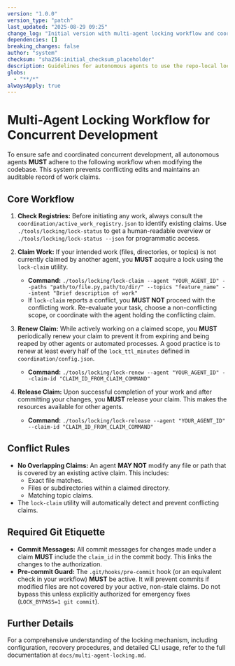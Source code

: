 ```yaml
---
version: "1.0.0"
version_type: "patch"
last_updated: "2025-08-29 09:25"
change_log: "Initial version with multi-agent locking workflow and coordination guidelines"
dependencies: []
breaking_changes: false
author: "system"
checksum: "sha256:initial_checksum_placeholder"
description: Guidelines for autonomous agents to use the repo-local locking mechanism for concurrent work.
globs:
  - "**/*"
alwaysApply: true
---
```


# Multi-Agent Locking Workflow for Concurrent Development

To ensure safe and coordinated concurrent development, all autonomous agents **MUST** adhere to the following workflow when modifying the codebase. This system prevents conflicting edits and maintains an auditable record of work claims.

## Core Workflow

1.  **Check Registries:** Before initiating any work, always consult the `coordination/active_work_registry.json` to identify existing claims. Use `./tools/locking/lock-status` to get a human-readable overview or `./tools/locking/lock-status --json` for programmatic access.

2.  **Claim Work:** If your intended work (files, directories, or topics) is not currently claimed by another agent, you **MUST** acquire a lock using the `lock-claim` utility.
    *   **Command:** `./tools/locking/lock-claim --agent "YOUR_AGENT_ID" --paths "path/to/file.py,path/to/dir/" --topics "feature_name" --intent "Brief description of work"`
    *   If `lock-claim` reports a conflict, you **MUST NOT** proceed with the conflicting work. Re-evaluate your task, choose a non-conflicting scope, or coordinate with the agent holding the conflicting claim.

3.  **Renew Claim:** While actively working on a claimed scope, you **MUST** periodically renew your claim to prevent it from expiring and being reaped by other agents or automated processes. A good practice is to renew at least every half of the `lock_ttl_minutes` defined in `coordination/config.json`.
    *   **Command:** `./tools/locking/lock-renew --agent "YOUR_AGENT_ID" --claim-id "CLAIM_ID_FROM_CLAIM_COMMAND"`

4.  **Release Claim:** Upon successful completion of your work and after committing your changes, you **MUST** release your claim. This makes the resources available for other agents.
    *   **Command:** `./tools/locking/lock-release --agent "YOUR_AGENT_ID" --claim-id "CLAIM_ID_FROM_CLAIM_COMMAND"`

## Conflict Rules

-   **No Overlapping Claims:** An agent **MAY NOT** modify any file or path that is covered by an existing active claim. This includes:
    *   Exact file matches.
    *   Files or subdirectories within a claimed directory.
    *   Matching topic claims.
-   The `lock-claim` utility will automatically detect and prevent conflicting claims.

## Required Git Etiquette

-   **Commit Messages:** All commit messages for changes made under a claim **MUST** include the `claim_id` in the commit body. This links the changes to the authorization.
-   **Pre-commit Guard:** The `.git/hooks/pre-commit` hook (or an equivalent check in your workflow) **MUST** be active. It will prevent commits if modified files are not covered by your active, non-stale claims. Do not bypass this unless explicitly authorized for emergency fixes (`LOCK_BYPASS=1 git commit`).

## Further Details

For a comprehensive understanding of the locking mechanism, including configuration, recovery procedures, and detailed CLI usage, refer to the full documentation at `docs/multi-agent-locking.md`.
